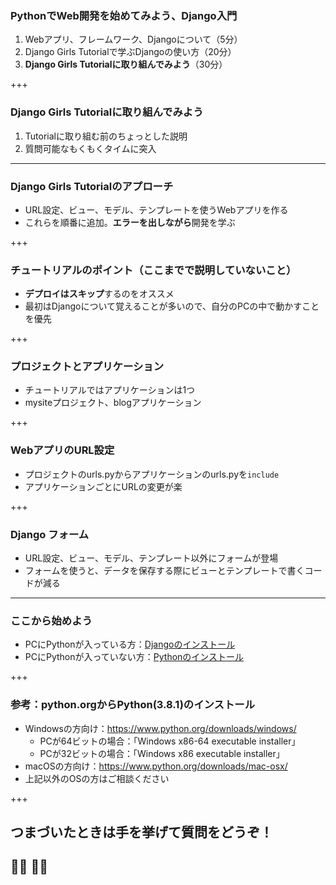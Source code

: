 ### PythonでWeb開発を始めてみよう、Django入門

1. Webアプリ、フレームワーク、Djangoについて（5分）
2. Django Girls Tutorialで学ぶDjangoの使い方（20分）
3. **Django Girls Tutorialに取り組んでみよう**（30分）

+++

### Django Girls Tutorialに取り組んでみよう

1. Tutorialに取り組む前のちょっとした説明
2. 質問可能なもくもくタイムに突入

---

### Django Girls Tutorialのアプローチ

- URL設定、ビュー、モデル、テンプレートを使うWebアプリを作る
- これらを順番に追加。**エラーを出しながら**開発を学ぶ

+++

### チュートリアルのポイント（ここまでで説明していないこと）

- **デプロイはスキップ**するのをオススメ
- 最初はDjangoについて覚えることが多いので、自分のPCの中で動かすことを優先

+++

### プロジェクトとアプリケーション

- チュートリアルではアプリケーションは1つ
- mysiteプロジェクト、blogアプリケーション

+++

### WebアプリのURL設定

- プロジェクトのurls.pyからアプリケーションのurls.pyを`include`
- アプリケーションごとにURLの変更が楽

+++

### Django フォーム

- URL設定、ビュー、モデル、テンプレート以外にフォームが登場
- フォームを使うと、データを保存する際にビューとテンプレートで書くコードが減る

---

### ここから始めよう

- PCにPythonが入っている方：[Djangoのインストール](https://tutorial.djangogirls.org/ja/django_installation/)
- PCにPythonが入っていない方：[Pythonのインストール](https://tutorial.djangogirls.org/ja/python_installation/)

+++

### 参考：python.orgからPython(3.8.1)のインストール

- Windowsの方向け：https://www.python.org/downloads/windows/
    - PCが64ビットの場合：「Windows x86-64 executable installer」
    - PCが32ビットの場合：「Windows x86 executable installer」
- macOSの方向け：https://www.python.org/downloads/mac-osx/
- 上記以外のOSの方はご相談ください

+++

## つまづいたときは手を挙げて質問をどうぞ！

## 🙋‍♀️ 🙋‍♂️
